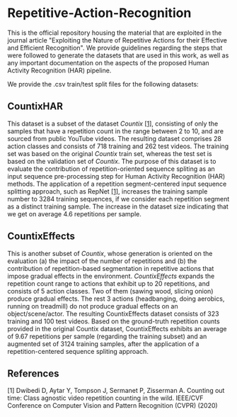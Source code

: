 # Repetitive-Action-Recognition
This is the official repository housing the material that are exploited in the journal article "Exploiting the Nature of Repetitive Actions for their Effective and Efficient Recognition". We provide guidelines regarding the steps that were followed to generate the datasets that are used in this work, as well as any important documentation on the aspects of the proposed Human Activity Recognition (HAR) pipeline.

We provide the .csv train/test split files for the following datasets:

## CountixHAR

This dataset is a subset of the dataset _Countix_  [[1]](#1), consisting of only the samples that have a repetition count in the range between 2 to 10, and are sourced from public YouTube videos. The resulting dataset comprises 28 action classes and consists of 718 training and 262 test videos. The training set was based on the original _Countix_ train set, whereas the test set is based on the validation set of _Countix_. The purpose of this dataset is to evaluate the contribution of repetition-oriented sequence spliting as an input sequence pre-processing step for Human Activity Recognition (HAR) methods. The application of a repetition segment-centered input sequence splitting approach, such as RepNet  [[1]](#1), increases the training sample number to 3284 training sequences, if we consider each repetition segment as a distinct training sample. The increase in the dataset size indicating that we get on average 4.6 repetitions per sample.

## CountixEffects

This is another subset of _Countix_, whose generation is oriented on the evaluation (a) the impact of the number of repetitions and (b) the contribution of repetition-based segmentation in repetitive actions that impose gradual effects in the environment. _CountixEffects_ expands the repetition count range to actions that exhibit up to 20
repetitions, and consists of 5 action classes. Two of them (sawing wood, slicing onion) produce gradual effects. The rest 3 actions (headbanging, doing aerobics, running on treadmill) do not produce gradual effects on an object/scene/actor. The resulting CountixEffects dataset consists of 323 training and 100 test videos. Based on the ground-truth repetition counts provided in the original Countix dataset, CountixEffects exhibits an average of 9.67 repetitions per sample (regarding the training subset) and an augmented set of 3124 training samples, after the application of a repetition-centered sequence spliting approach.

## References
<a id="1">[1]</a> 
Dwibedi D, Aytar Y, Tompson J, Sermanet P, Zisserman A. Counting out time: Class agnostic video repetition counting in the wild. IEEE/CVF Conference on Computer Vision and Pattern Recognition (CVPR) (2020)
